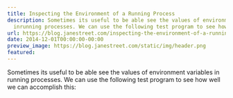 ```yaml
---
title: Inspecting the Environment of a Running Process
description: Sometimes its useful to be able see the values of environment variables
  inrunning processes. We can use the following test program to see how well we canacco...
url: https://blog.janestreet.com/inspecting-the-environment-of-a-running-process/
date: 2014-12-01T00:00:00-00:00
preview_image: https://blog.janestreet.com/static/img/header.png
featured:
---
```


<p>Sometimes its useful to be able see the values of environment variables in
running processes. We can use the following test program to see how well we can
accomplish this:</p>
